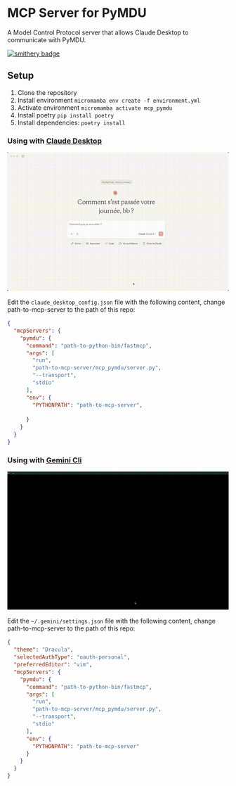# MCP Server for PyMDU

A Model Control Protocol server that allows Claude Desktop to communicate with PyMDU.

[![smithery badge](https://smithery.ai/badge/@rupeelab17/mcp_pymdu)](https://smithery.ai/server/@rupeelab17/mcp_pymdu)

## Setup

1. Clone the repository
2. Install environment `micromamba env create -f environment.yml`
3. Activate environment `micromamba activate mcp_pymdu`
4. Install poetry `pip install poetry`
5. Install dependencies: `poetry install`

### Using with [Claude Desktop](https://claude.ai/download)

![Démonstration en action](claude.gif)

Edit the `claude_desktop_config.json` file with the following content, change path-to-mcp-server to the path of this repo:

```json
{
  "mcpServers": {
    "pymdu": {
      "command": "path-to-python-bin/fastmcp",
      "args": [
        "run",
        "path-to-mcp-server/mcp_pymdu/server.py",
		"--transport",
		"stdio"
      ],
      "env": {
        "PYTHONPATH": "path-to-mcp-server",
        
      }
    }
  }
}
```

### Using with [Gemini Cli](https://github.com/google-gemini/gemini-cli)

![Démonstration en action](gemini.gif)

Edit the `~/.gemini/settings.json` file with the following content, change path-to-mcp-server to the path of this repo:

```json
{
  "theme": "Dracula",
  "selectedAuthType": "oauth-personal",
  "preferredEditor": "vim",
  "mcpServers": {
    "pymdu": {
      "command": "path-to-python-bin/fastmcp",
      "args": [
        "run",
        "path-to-mcp-server/mcp_pymdu/server.py",
		"--transport",
		"stdio"
      ],
      "env": {
        "PYTHONPATH": "path-to-mcp-server"
      }
    }
  }
}
```

